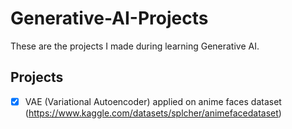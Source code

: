 # Generative-AI-Projects
These are the projects I made during learning Generative AI.

## Projects
- [x] VAE (Variational Autoencoder) applied on anime faces dataset (https://www.kaggle.com/datasets/splcher/animefacedataset)